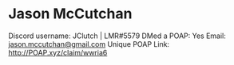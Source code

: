 # Jason McCutchan

Discord username: JClutch | LMR#5579
DMed a POAP: Yes
Email: jason.mccutchan@gmail.com
Unique POAP Link: 
http://POAP.xyz/claim/wwria6
